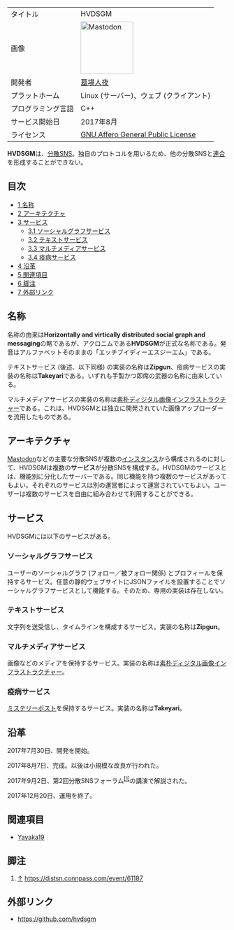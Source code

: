 <div>

|                    |                                                                                                                                                                                                                                                                                                        |
|--------------------|--------------------------------------------------------------------------------------------------------------------------------------------------------------------------------------------------------------------------------------------------------------------------------------------------------|
| タイトル           | HVDSGM                                                                                                                                                                                                                                                                                                 |
| 画像               | [<img src="/images/thumb/0/00/Mastodon_logo.png/120px-Mastodon_logo.png" srcset="/images/thumb/0/00/Mastodon_logo.png/180px-Mastodon_logo.png 1.5x, /images/0/00/Mastodon_logo.png 2x" width="120" height="120" alt="Mastodon" />](/%E3%83%95%E3%82%A1%E3%82%A4%E3%83%AB:Mastodon_logo.png "Mastodon") |
| 開発者             | [墓場人夜](/%E5%A2%93%E5%A0%B4%E4%BA%BA%E5%A4%9C "墓場人夜")                                                                                                                                                                                                                                           |
| プラットホーム     | Linux (サーバー)、ウェブ (クライアント)                                                                                                                                                                                                                                                                |
| プログラミング言語 | C++                                                                                                                                                                                                                                                                                                    |
| サービス開始日     | 2017年8月                                                                                                                                                                                                                                                                                              |
| ライセンス         | [GNU Affero General Public License](/GNU_Affero_General_Public_License "GNU Affero General Public License")                                                                                                                                                                                            |

  
**HVDSGM**は、[分散SNS](/%E5%88%86%E6%95%A3SNS "分散SNS")。独自のプロトコルを用いるため、他の分散SNSと[連合](/%E9%80%A3%E5%90%88 "連合")を形成することができない。

<div>

<div lang="ja" dir="ltr">

## 目次

</div>

-   [1 名称](#.E5.90.8D.E7.A7.B0)
-   [2 アーキテクチャ](#.E3.82.A2.E3.83.BC.E3.82.AD.E3.83.86.E3.82.AF.E3.83.81.E3.83.A3)
-   [3 サービス](#.E3.82.B5.E3.83.BC.E3.83.93.E3.82.B9)
    -   [3.1 ソーシャルグラフサービス](#.E3.82.BD.E3.83.BC.E3.82.B7.E3.83.A3.E3.83.AB.E3.82.B0.E3.83.A9.E3.83.95.E3.82.B5.E3.83.BC.E3.83.93.E3.82.B9)
    -   [3.2 テキストサービス](#.E3.83.86.E3.82.AD.E3.82.B9.E3.83.88.E3.82.B5.E3.83.BC.E3.83.93.E3.82.B9)
    -   [3.3 マルチメディアサービス](#.E3.83.9E.E3.83.AB.E3.83.81.E3.83.A1.E3.83.87.E3.82.A3.E3.82.A2.E3.82.B5.E3.83.BC.E3.83.93.E3.82.B9)
    -   [3.4 疫病サービス](#.E7.96.AB.E7.97.85.E3.82.B5.E3.83.BC.E3.83.93.E3.82.B9)
-   [4 沿革](#.E6.B2.BF.E9.9D.A9)
-   [5 関連項目](#.E9.96.A2.E9.80.A3.E9.A0.85.E7.9B.AE)
-   [6 脚注](#.E8.84.9A.E6.B3.A8)
-   [7 外部リンク](#.E5.A4.96.E9.83.A8.E3.83.AA.E3.83.B3.E3.82.AF)

</div>

## 名称

名称の由来は**Horizontally and virtically distributed social graph and messaging**の略であるが、アクロニムである**HVDSGM**が正式な名称である。発音はアルファベットそのままの「エッチブイディーエスジーエム」である。

テキストサービス (後述、以下同様) の実装の名称は**Zipgun**、疫病サービスの実装の名称は**Takeyari**である。いずれも手製かつ即席の武器の名称に由来している。

マルチメディアサービスの実装の名称は[素朴ディジタル画像インフラストラクチャー](/%E7%B4%A0%E6%9C%B4%E3%83%87%E3%82%A3%E3%82%B8%E3%82%BF%E3%83%AB%E7%94%BB%E5%83%8F%E3%82%A4%E3%83%B3%E3%83%95%E3%83%A9%E3%82%B9%E3%83%88%E3%83%A9%E3%82%AF%E3%83%81%E3%83%A3%E3%83%BC "素朴ディジタル画像インフラストラクチャー")である。これは、HVDSGMとは独立に開発されていた画像アップローダーを流用したものである。

## アーキテクチャ

[Mastodon](/%E3%83%9E%E3%82%B9%E3%83%88%E3%83%89%E3%83%B3 "マストドン")などの主要な分散SNSが複数の[インスタンス](/%E3%82%A4%E3%83%B3%E3%82%B9%E3%82%BF%E3%83%B3%E3%82%B9 "インスタンス")から構成されるのに対して、HVDSGMは複数の**サービス**が分散SNSを構成する。HVDSGMのサービスとは、機能別に分化したサーバーである。同じ機能を持つ複数のサービスがあってもよい。それぞれのサービスは別の運営者によって運営されていてもよい。ユーザーは複数のサービスを自由に組み合わせて利用することができる。

## サービス

HVDSGMには以下のサービスがある。

### ソーシャルグラフサービス

ユーザーのソーシャルグラフ (フォロー／被フォロー関係) とプロフィールを保持するサービス。任意の静的ウェブサイトにJSONファイルを設置することでソーシャルグラフサービスとして機能する。そのため、専用の実装は存在しない。

### テキストサービス

文字列を送受信し、タイムラインを構成するサービス。実装の名称は**Zipgun**。

### マルチメディアサービス

画像などのメディアを保持するサービス。実装の名称は[素朴ディジタル画像インフラストラクチャー](/%E7%B4%A0%E6%9C%B4%E3%83%87%E3%82%A3%E3%82%B8%E3%82%BF%E3%83%AB%E7%94%BB%E5%83%8F%E3%82%A4%E3%83%B3%E3%83%95%E3%83%A9%E3%82%B9%E3%83%88%E3%83%A9%E3%82%AF%E3%83%81%E3%83%A3%E3%83%BC "素朴ディジタル画像インフラストラクチャー")。

### 疫病サービス

[ミステリーポスト](/%E3%83%9F%E3%82%B9%E3%83%86%E3%83%AA%E3%83%BC%E3%83%9D%E3%82%B9%E3%83%88 "ミステリーポスト")を保持するサービス。実装の名称は**Takeyari**。

## 沿革

2017年7月30日、開発を開始。

2017年8月7日、完成。以後は小規模な改良が行われた。

2017年9月2日、第2回分散SNSフォーラム<sup>[\[1\]](#cite_note-1)</sup>の講演で解説された。

2017年12月20日、運用を終了。

## 関連項目

-   [Yayaka19](/Yayaka19 "Yayaka19")

## 脚注

<div>

1.  [↑](#cite_ref-1) <a href="https://distsn.connpass.com/event/61187" rel="nofollow">https://distsn.connpass.com/event/61187</a>

</div>

## 外部リンク

-   <a href="https://github.com/hvdsgm" rel="nofollow">https://github.com/hvdsgm</a>

</div>
